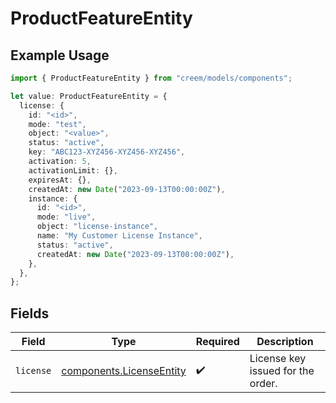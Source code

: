 # ProductFeatureEntity

## Example Usage

```typescript
import { ProductFeatureEntity } from "creem/models/components";

let value: ProductFeatureEntity = {
  license: {
    id: "<id>",
    mode: "test",
    object: "<value>",
    status: "active",
    key: "ABC123-XYZ456-XYZ456-XYZ456",
    activation: 5,
    activationLimit: {},
    expiresAt: {},
    createdAt: new Date("2023-09-13T00:00:00Z"),
    instance: {
      id: "<id>",
      mode: "live",
      object: "license-instance",
      name: "My Customer License Instance",
      status: "active",
      createdAt: new Date("2023-09-13T00:00:00Z"),
    },
  },
};
```

## Fields

| Field                                                                | Type                                                                 | Required                                                             | Description                                                          |
| -------------------------------------------------------------------- | -------------------------------------------------------------------- | -------------------------------------------------------------------- | -------------------------------------------------------------------- |
| `license`                                                            | [components.LicenseEntity](../../models/components/licenseentity.md) | :heavy_check_mark:                                                   | License key issued for the order.                                    |